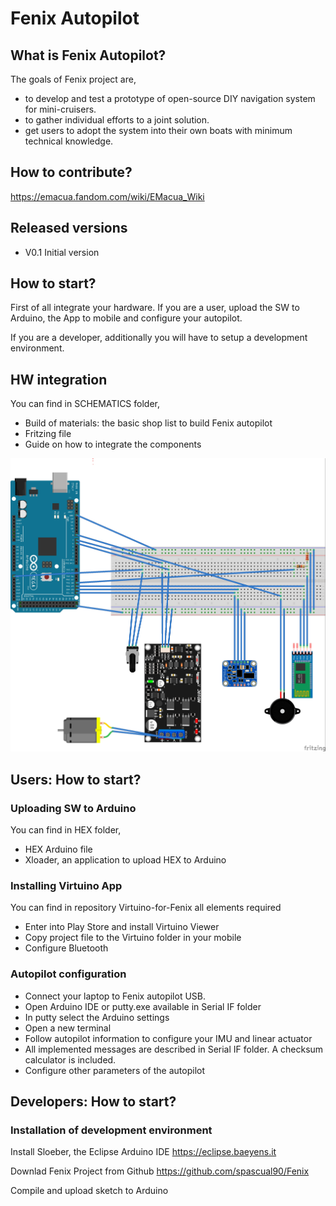 # Fenix Autopilot
## What is Fenix Autopilot?
The goals of Fenix project are,
- to develop and test a prototype of open-source DIY navigation system for mini-cruisers.  
- to gather individual efforts to a joint solution.
- get users to adopt the system into their own boats with minimum technical knowledge.

## How to contribute?
https://emacua.fandom.com/wiki/EMacua_Wiki

## Released versions
- V0.1 Initial version

## How to start?
First of all integrate your hardware.
If you are a user, upload the SW to Arduino, the App to mobile and configure your autopilot.

If you are a developer, additionally you will have to setup a development environment.
## HW integration
You can find in SCHEMATICS folder,
- Build of materials: the basic shop list to build Fenix autopilot
- Fritzing file
- Guide on how to integrate the components
<img alt="README-e8ba2418.jpg" src="assets/README-e8ba2418.jpg" width="" height="" >

## Users: How to start?
### Uploading SW to Arduino
You can find in HEX folder,
- HEX Arduino file
- Xloader, an application to upload HEX to Arduino

### Installing Virtuino App
You can find in repository Virtuino-for-Fenix all elements required
- Enter into Play Store and install Virtuino Viewer
- Copy project file to the Virtuino folder in your mobile
- Configure Bluetooth

### Autopilot configuration
- Connect your laptop to Fenix autopilot USB.
- Open Arduino IDE or putty.exe available in Serial IF folder
- In putty select the Arduino settings
- Open a new terminal
- Follow autopilot information to configure your IMU and linear actuator
- All implemented messages are described in Serial IF folder. A checksum calculator is included.
- Configure other parameters of the autopilot

## Developers: How to start?
### Installation of development environment
Install Sloeber, the Eclipse Arduino IDE https://eclipse.baeyens.it

Downlad Fenix Project from Github https://github.com/spascual90/Fenix

Compile and upload sketch to Arduino
